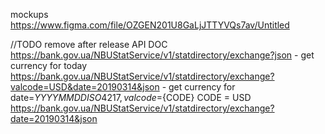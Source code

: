 mockups
https://www.figma.com/file/OZGEN201U8GaLjJTTYVQs7av/Untitled

//TODO remove after release 
API DOC 
https://bank.gov.ua/NBUStatService/v1/statdirectory/exchange?json - get currency for today
https://bank.gov.ua/NBUStatService/v1/statdirectory/exchange?valcode=USD&date=20190314&json - get currency for date=${YYYYMMDD}  ISO 4217, valcode=${CODE}  CODE = USD 
https://bank.gov.ua/NBUStatService/v1/statdirectory/exchange?date=20190314&json 

